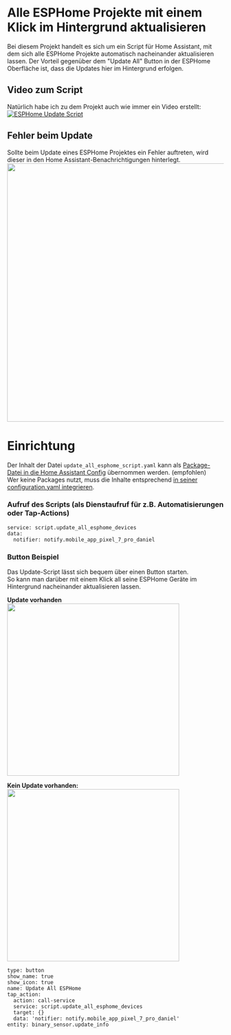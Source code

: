 # Alle ESPHome Projekte mit einem Klick im Hintergrund aktualisieren
Bei diesem Projekt handelt es sich um ein Script für Home Assistant, mit dem sich alle ESPHome Projekte automatisch nacheinander aktualisieren lassen. 
Der Vorteil gegenüber dem "Update All" Button in der ESPHome Oberfläche ist, dass die Updates hier im Hintergrund erfolgen.  
  

## Video zum Script
Natürlich habe ich zu dem Projekt auch wie immer ein Video erstellt:  
[![ESPHome Update Script](http://img.youtube.com/vi/Ob49k5rt9gQ/0.jpg)](https://www.youtube.com/watch?v=Ob49k5rt9gQ "ESPHome Update Script für Home Assistant")

  

## Fehler beim Update   
Sollte beim Update eines ESPHome Projektes ein Fehler auftreten, wird dieser in den Home Assistant-Benachrichtigungen hinterlegt.   
[<img src="https://github.com/SmartHome-yourself/update_all_esphome_script/assets/705724/615769f2-4852-423d-834c-199b1d80c86c" width="600px">](https://github.com/SmartHome-yourself/update_all_esphome_script/assets/705724/615769f2-4852-423d-834c-199b1d80c86c)   
   
   
# Einrichtung   
Der Inhalt der Datei `update_all_esphome_script.yaml` kann als [Package-Datei in die Home Assistant Config](https://www.youtube.com/watch?v=wZ1Qd0wDY8Y) übernommen werden. (empfohlen)   
Wer keine Packages nutzt, muss die Inhalte entsprechend [in seiner configuration.yaml integrieren](https://www.youtube.com/watch?v=9LEoRc30LMU).   
   
   
### Aufruf des Scripts (als Dienstaufruf für z.B. Automatisierungen oder Tap-Actions)   
```
service: script.update_all_esphome_devices
data:
  notifier: notify.mobile_app_pixel_7_pro_daniel
```   
   
   
### Button Beispiel   
Das Update-Script lässt sich bequem über einen Button starten.   
So kann man darüber mit einem Klick all seine ESPHome Geräte im Hintergrund nacheinander aktualisieren lassen.   
      
**Update vorhanden**    
<img src="https://github.com/SmartHome-yourself/update_all_esphome_script/assets/705724/50ed7a62-fb30-4d9f-9f2f-63cfaa6c8fb8" width="400px">
   
**Kein Update vorhanden:**   
<img src="https://github.com/SmartHome-yourself/update_all_esphome_script/assets/705724/f2cb8aa5-7911-4ff2-909b-f06be408f676" width="400px">
   
   
```
type: button
show_name: true
show_icon: true
name: Update All ESPHome
tap_action:
  action: call-service
  service: script.update_all_esphome_devices
  target: {}
  data: 'notifier: notify.mobile_app_pixel_7_pro_daniel'
entity: binary_sensor.update_info
```

